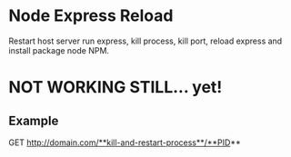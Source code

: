 # Node Express Reload
Restart host server run express, kill process, kill port, reload express and install package node NPM. 

# NOT WORKING STILL... yet!

## Example
GET http://domain.com/**kill-and-restart-process**/**PID**

